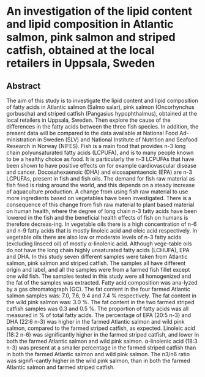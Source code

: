 # An investigation of the lipid content and lipid composition in Atlantic salmon, pink salmon and striped catfish, obtained at the local retailers in Uppsala, Sweden

## Abstract

The aim of this study is to investigate the lipid content and lipid composition of fatty acids in Atlantic salmon (Salmo salar), pink salmon (Oncorhynchus gorbuscha) and striped catfish (Pangasius hypophthalmus), obtained at the local retailers in Uppsala, Sweden. Then explore the cause of the differences in the fatty acids between the three fish species. In addition, the present data will be compared to the data available at National Food Ad-ministration in Sweden (SLV) and National Institute of Nutrition and Seafood Research in Norway (NIFES). Fish is a main food that provides n-3 long chain polyunsaturated fatty acids (LCPUFA), and is to many people known to be a healthy choice as food. It is particularly the n-3 LCPUFAs that have been shown to have positive effects on for example cardiovascular disease and cancer. Docosahexaenoic (DHA) and eicosapentaenoic (EPA) are n-3 LCPUFAs, present in fish and fish oils. The demand for fish raw material as fish feed is rising around the world, and this depends on a steady increase of aquaculture production. A change from using fish raw material to use more ingredients based on vegetables have been investigated. There is a consequence of this change from fish raw material to plant based material on human health, where the degree of long chain n-3 fatty acids have been lowered in the fish and the beneficial health effects of fish on humans is therefore decreas-ing. In vegetable oils there is a high concentration of n-6 and n-9 fatty acids that is mostly linoleic acid and oleic acid respectively. In vegetable oils there are also low or moderate levels of n-3 fatty acids (excluding linseed oil) of mostly α-linolenic acid. Although vege-table oils do not have the long chain highly unsaturated fatty acids (LCHUFA), EPA and DHA. In this study seven different samples were taken from Atlantic salmon, pink salmon and striped catfish. The samples all have different origin and label, and all the samples were from a farmed fish fillet except one wild fish. The samples tested in this study were all homogenized and the fat of the samples was extracted. Fatty acid composition was ana-lyzed by a gas chromatograph (GC). The fat content in the four farmed Atlantic salmon samples was: 7.0, 7.6, 9.4 and 7.4 % respectively. The fat content in the wild pink salmon was: 3.0 %. The fat content in the two farmed striped catfish samples was 0.3 and 0.5 %. The proportion of fatty acids was all measured in % of total fatty acids. The percentage of EPA (20:5 n-3) and DHA (22:6 n-3) was higher in the farmed Atlantic salmon and wild pink salmon, compared to the farmed striped catfish, as expected. Linoleic acid (18:2 n-6) was significantly higher in the farmed striped catfish, and lower in both the farmed Atlantic salmon and wild pink salmon. α-linolenic acid (18:3 n-3) was present at a smaller percentage in the farmed striped catfish than in both the farmed Atlantic salmon and wild pink salmon. The n3/n6 ratio was signifi-cantly higher in the wild pink salmon, than in both the farmed Atlantic salmon and farmed striped catfish.  
<th>